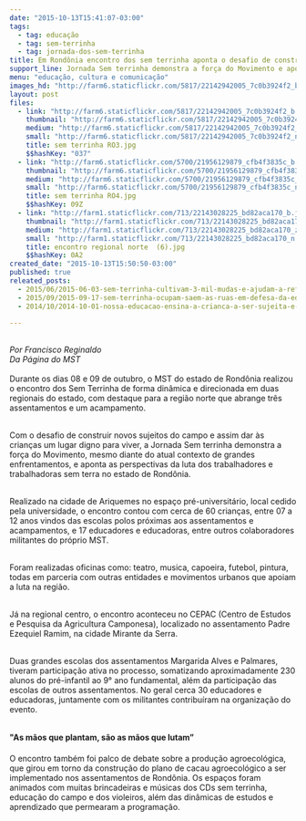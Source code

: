 ```yaml
---
date: "2015-10-13T15:41:07-03:00"
tags:
  - tag: educação
  - tag: sem-terrinha
  - tag: jornada-dos-sem-terrinha
title: Em Rondônia encontro dos sem terrinha aponta o desafio de construir novos sujeitos do campo
support_line: Jornada Sem terrinha demonstra a força do Movimento e aponta as perspectivas da luta dos trabalhadores sem terra no estado.
menu: "educação, cultura e comunicação"
images_hd: "http://farm6.staticflickr.com/5817/22142942005_7c0b3924f2_b.jpg"
layout: post
files:
  - link: "http://farm6.staticflickr.com/5817/22142942005_7c0b3924f2_b.jpg"
    thumbnail: "http://farm6.staticflickr.com/5817/22142942005_7c0b3924f2_t.jpg"
    medium: "http://farm6.staticflickr.com/5817/22142942005_7c0b3924f2_z.jpg"
    small: "http://farm6.staticflickr.com/5817/22142942005_7c0b3924f2_n.jpg"
    title: sem terrinha RO3.jpg
    $$hashKey: "037"
  - link: "http://farm6.staticflickr.com/5700/21956129879_cfb4f3835c_b.jpg"
    thumbnail: "http://farm6.staticflickr.com/5700/21956129879_cfb4f3835c_t.jpg"
    medium: "http://farm6.staticflickr.com/5700/21956129879_cfb4f3835c_z.jpg"
    small: "http://farm6.staticflickr.com/5700/21956129879_cfb4f3835c_n.jpg"
    title: sem terrinha RO4.jpg
    $$hashKey: 09Z
  - link: "http://farm1.staticflickr.com/713/22143028225_bd82aca170_b.jpg"
    thumbnail: "http://farm1.staticflickr.com/713/22143028225_bd82aca170_t.jpg"
    medium: "http://farm1.staticflickr.com/713/22143028225_bd82aca170_z.jpg"
    small: "http://farm1.staticflickr.com/713/22143028225_bd82aca170_n.jpg"
    title: encontro regional norte  (6).jpg
    $$hashKey: 0A2
created_date: "2015-10-13T15:50:50-03:00"
published: true
releated_posts:
  - 2015/06/2015-06-03-sem-terrinha-cultivam-3-mil-mudas-e-ajudam-a-reflorestar-assentamento.md
  - 2015/09/2015-09-17-sem-terrinha-ocupam-saem-as-ruas-em-defesa-da-educacao-do-campo.md
  - 2014/10/2014-10-01-nossa-educacao-ensina-a-crianca-a-ser-sujeita-e-construtora-de-sua-historia.md

---
```

<p><br />
<em>Por Francisco Reginaldo&nbsp;<br />
Da P&aacute;gina do MST</em><br />
<br />
Durante os dias 08 e 09 de outubro, o MST do estado de Rond&ocirc;nia realizou o encontro dos Sem Terrinha de forma din&acirc;mica e direcionada em duas regionais do estado, com destaque para a regi&atilde;o norte que abrange tr&ecirc;s assentamentos e um acampamento.&nbsp;</p>

<p><br />
Com o desafio de construir novos sujeitos do campo e assim dar &agrave;s crian&ccedil;as um lugar digno para viver, a Jornada Sem terrinha demonstra a for&ccedil;a do Movimento, mesmo diante do atual contexto de grandes enfrentamentos, e aponta as perspectivas da luta dos trabalhadores e trabalhadoras sem terra no&nbsp;estado de Rond&ocirc;nia.</p>

<p><br />
Realizado na cidade de Ariquemes no espa&ccedil;o pr&eacute;-universit&aacute;rio, local cedido pela universidade, o encontro contou com cerca de 60 crian&ccedil;as, entre 07 a 12 anos vindos das escolas polos pr&oacute;ximas aos assentamentos e acampamentos, e 17 educadores e educadoras, entre outros colaboradores militantes do pr&oacute;prio MST.&nbsp;</p>

<p><br />
Foram realizadas oficinas como: teatro, musica, capoeira, futebol, pintura, todas em parceria com outras entidades e movimentos urbanos que apoiam a luta na regi&atilde;o.</p>

<p><br />
J&aacute; na regional centro, o encontro aconteceu no CEPAC (Centro de Estudos e Pesquisa da Agricultura Camponesa), localizado no assentamento Padre Ezequiel Ramim, na cidade Mirante da Serra.&nbsp;</p>

<p><br />
Duas grandes escolas dos assentamentos Margarida Alves e Palmares, tiveram participa&ccedil;&atilde;o ativa no processo, somatizando aproximadamente 230 alunos do pr&eacute;-infantil ao 9&deg; ano fundamental, al&eacute;m da participa&ccedil;&atilde;o das escolas de outros assentamentos. No geral cerca 30 educadores e educadoras, juntamente com os militantes contribu&iacute;ram na organiza&ccedil;&atilde;o do evento.</p>

<p><br />
<span style="line-height: 20.8px;"><strong>&quot;As m&atilde;os que plantam, s&atilde;o as m&atilde;os que lutam&rdquo;</strong></span><br />
<br />
O encontro tamb&eacute;m foi palco de debate sobre a produ&ccedil;&atilde;o agroecol&oacute;gica, que girou em torno da constru&ccedil;&atilde;o do plano de cacau agroecol&oacute;gico a ser implementado nos assentamentos de Rond&ocirc;nia. Os espa&ccedil;os foram animados com muitas brincadeiras e m&uacute;sicas dos CDs sem terrinha, educa&ccedil;&atilde;o do campo e dos violeiros, al&eacute;m das din&acirc;micas de estudos e aprendizado que permearam a programa&ccedil;&atilde;o.</p>
